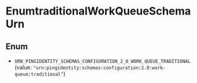 

# EnumtraditionalWorkQueueSchemaUrn

## Enum


* `URN_PINGIDENTITY_SCHEMAS_CONFIGURATION_2_0_WORK_QUEUE_TRADITIONAL` (value: `"urn:pingidentity:schemas:configuration:2.0:work-queue:traditional"`)



